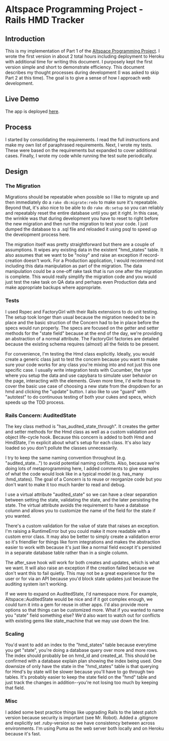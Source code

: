 # Altspace Programming Project - Rails HMD Tracker

## Introduction

This is my implementation of Part 1 of the [Altspace Programming Project](https://github.com/tuesy/altspacevr-project-hmdtracker-rails/blob/master/INSTRUCTIONS.md). I wrote the first version in about 2 total hours including deployment to Heroku with additional time for writing this document. I purposely kept the first version simple and short to demonstrate efficiency. This document describes my thought processes during development (I was asked to skip Part 2 at this time). The goal is to give a sense of how I approach web development.

## Live Demo

The app is deployed [here](http://avr-mankindforward.herokuapp.com/).

## Process

I started by consolidating the requirements. I read the full instructions and make my own list of paraphrased requirements. Next, I wrote my tests. These were based on the requirements but expanded to cover additional cases. Finally, I wrote my code while running the test suite periodically.

## Design

### The Migration

Migrations should be repeatable when possible so I like to migrate up and then immediately do a `rake db:migrate:redo` to make sure it's repeatable. Beyond that, it's also nice to be able to do `rake db:setup` so you can reliably and repeatably reset the entire database until you get it right. In this case, the wrinkle was that during development you have to reset to right before the new migration and then run the migration to test your code. I just dumped the database to a .sql file and reloaded it using psql to speed up the development process here.

The migration itself was pretty straightforward but there are a couple of assumptions. It wipes any existing data in the existent "hmd_states" table. It also assumes that we want to be "noisy" and raise an exception if record-creation doesn't work. For a Production application, I would recommend not including this data manipulation as part of the migration. The data manipulation could be a one-off rake task that is run one after the migration is complete. This would really simplify the migration code and you would just test the rake task on QA data and perhaps even Production data and make appropriate backups where appropriate.

### Tests

I used Rspec and FactoryGirl with their Rails extensions to do unit testing. The setup took longer than usual because the migration needed to be in place and the basic struction of the Concern had to be in place before the specs would run properly. The specs are focused on the getter and setter methods for the "state field" because at the end of the day, we're providing an abstraction of a normal attribute. The FactoryGirl factories are detailed because the existing schema requires (almost) all the fields to be present.

For convenience, I'm testing the Hmd class explicitly. Ideally, you would create a generic class just to test the concern because you want to make sure your code works for any class you're mixing into and not just this one specific case. I usually write integration tests with Cucumber, the type where you setup the data and use capybara to simulate user behavior on the page, interacting with the elements. Given more time, I'd write those to cover the basic use case of choosing a new state from the dropdown for an hmd and clicking the "update" button. I also like to use "guard" with "autotest" to do continuous testing of both your cukes and specs, which speeds up the TDD process.

### Rails Concern: AuditedState

The key class method is "has_audited_state_through". It creates the getter and setter methods for the Hmd class as well as a custom validation and object life-cycle hook. Because this concern is added to both Hmd and HmdState, I'm explicit about what's setup for each class. It's also lazy loaded so you don't pollute the classes unnecessarily.

I try to keep the same naming convention throughout (e.g. "audited_state...") to avoid potential naming conflicts. Also, because we're doing lots of metaprogramming here, I added comments to give examples of what the code would look like in a typical model (e.g. has_many :hmd_states). The goal of a Concern is to reuse or reorganize code but you don't want to make it too much harder to read and debug.

I use a virtual attribute "audited_state" so we can have a clear separation between setting the state, validating the state, and the later persisting the state. The virtual attribute avoids the requirement to have a database column and allows you to customize the name of the field for the state if you wanted.

There's a custom validation for the value of state that raises an exception. I'm raising a RuntimeError but you could make it more readable with a custom error class. It may also be better to simply create a validation error so it's friendlier for things like form integrations and makes the abstraction easier to work with because it's just like a normal field except it's persisted in a separate database table rather than in a single column.

The after_save hook will work for both creates and updates, which is what we want. It will also raise an exception if the creation failed because we don't want this to fail quietly. This may not be a great experience for the user or for via an API because you'd block state updates just because the auditing system isn't working.

If we were to expand on AuditedState, I'd namespace more. For example, Altspace::AuditedState would be nice and if it got complex enough, we could turn it into a gem for reuse in other apps. I'd also provide more options so that things can be customized more. What if you wanted to name you "state" field something else? We'd also want to watch out for conflicts with existing gems like state_machine that we may use down the line.

### Scaling

You'd want to add an index to the "hmd_states" table because everytime you get "state", you're doing a database query over more and more rows. The index should probably be on hmd_id and created_at. This should be confirmed with a database explain plan showing the index being used. One downsize of only have the state in the "hmd_states" table is that querying for Hmd's by state will be slower because you'll have to go through two tables. It's probably easier to keep the state field on the "hmd" table and just track the changes in addition--you're not losing too much by keeping that field.

### Misc

I added some best practice things like upgrading Rails to the latest patch version because security is important (see Mr. Robot). Added a .gitignore and explicitly set .ruby-version so we have consistency between across environments. I'm using Puma as the web server both locally and on Heroku because it's fast.
